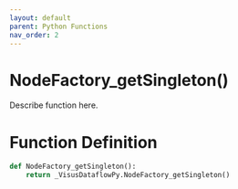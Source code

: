 ```yaml
---
layout: default
parent: Python Functions
nav_order: 2
---
```


# NodeFactory_getSingleton()

Describe function here.

# Function Definition

```python
def NodeFactory_getSingleton():
    return _VisusDataflowPy.NodeFactory_getSingleton()
```